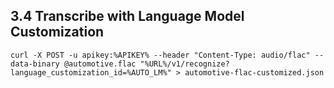 ## 3.4 Transcribe with Language Model Customization

```curlrc
curl -X POST -u apikey:%APIKEY% --header "Content-Type: audio/flac" --data-binary @automotive.flac "%URL%/v1/recognize?language_customization_id=%AUTO_LM%" > automotive-flac-customized.json
```
